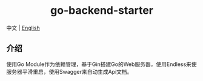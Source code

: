 <h1 align="center">go-backend-starter</h1>

中文 | [English](./README-en.md)

## 介绍

使用Go Module作为依赖管理，基于Gin搭建Go的Web服务器，使用Endless来使服务器平滑重启，使用Swagger来自动生成Api文档。

